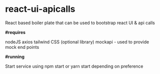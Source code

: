 # react-ui-apicalls
React based boiler plate that can be used to bootstrap react UI &amp; api calls

**#requires**

nodeJS
axios 
tailwind CSS (optional library)
mockapi - used to provide mock end points

**#running**

Start service using npm start or yarn start depending on preference
